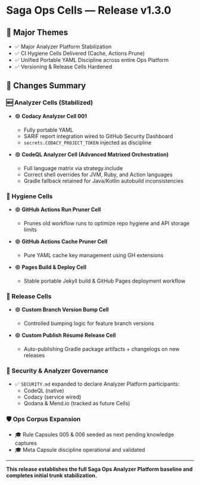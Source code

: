 # Saga Ops Cells — Release v1.3.0

## 🎯 Major Themes

- ✅ Major Analyzer Platform Stabilization
- ✅ CI Hygiene Cells Delivered (Cache, Actions Prune)
- ✅ Unified Portable YAML Discipline across entire Ops Platform
- ✅ Versioning & Release Cells Hardened

## 🔧 Changes Summary

### 🆕 Analyzer Cells (Stabilized)

- 🟢 **Codacy Analyzer Cell 001**
    - Fully portable YAML
    - SARIF report integration wired to GitHub Security Dashboard
    - `secrets.CODACY_PROJECT_TOKEN` injected as discipline

- 🟢 **CodeQL Analyzer Cell (Advanced Matrixed Orchestration)**
    - Full language matrix via strategy.include
    - Correct shell overrides for JVM, Ruby, and Action languages
    - Gradle fallback retained for Java/Kotlin autobuild inconsistencies

### 🧬 Hygiene Cells

- 🟢 **GitHub Actions Run Pruner Cell**
    - Prunes old workflow runs to optimize repo hygiene and API storage limits

- 🟢 **GitHub Actions Cache Pruner Cell**
    - Pure YAML cache key management using GH extensions

- 🟢 **Pages Build & Deploy Cell**
    - Stable portable Jekyll build & GitHub Pages deployment workflow

### 🔖 Release Cells

- 🟢 **Custom Branch Version Bump Cell**
    - Controlled bumping logic for feature branch versions

- 🟢 **Custom Publish Résumé Release Cell**
    - Auto-publishing Gradle package artifacts + changelogs on new releases

### 🔐 Security & Analyzer Governance

- ✅ `SECURITY.md` expanded to declare Analyzer Platform participants:
    - CodeQL (native)
    - Codacy (service wired)
    - Qodana & Mend.io (tracked as future Cells)

### 🛡 Ops Corpus Expansion

- 🎓 Rule Capsules 005 & 006 seeded as next pending knowledge captures
- 🎓 Meta Capsule discipline operational and validated

---

**This release establishes the full Saga Ops Analyzer Platform baseline and completes initial trunk stabilization.**
